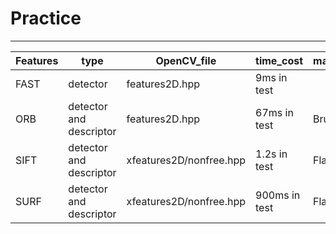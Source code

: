 # Practice
----------

|Features|type|OpenCV_file|time_cost|match_type|
|--------|------|-------|----------|-----------|
|FAST|detector|features2D.hpp|9ms in test||
|ORB|detector and descriptor| features2D.hpp|67ms in test|BruteForce|
|SIFT|detector and descriptor|xfeatures2D/nonfree.hpp|1.2s in test|FlannBased|
|SURF|detector and descriptor|xfeatures2D/nonfree.hpp|900ms in test|FlannBased|
